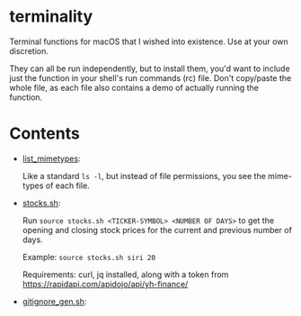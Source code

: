 # terminality
Terminal functions for macOS that I wished into existence. Use at your own discretion.

They can all be run independently, but to install them, you'd want to include just the function
in your shell's run commands (rc) file. Don't copy/paste the whole file, as each file also contains
a demo of actually running the function.

# Contents

 - [list_mimetypes](list_mimetypes.sh):

    Like a standard `ls -l`, but instead of file permissions, you see the mime-types of
    each file.

- [stocks.sh](stocks.sh):

    Run `source stocks.sh <TICKER-SYMBOL> <NUMBER OF DAYS>` to get the opening and closing
    stock prices for the current and previous number of days.

    Example: `source stocks.sh siri 20`

    Requirements: curl, jq installed, along with a token from https://rapidapi.com/apidojo/api/yh-finance/

- [gitignore_gen.sh](gitignore_gen.sh):
